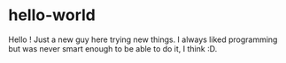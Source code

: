 # hello-world

Hello ! Just a new guy here trying new things. I always liked programming but was never smart enough to be able to do it, I think :D.

